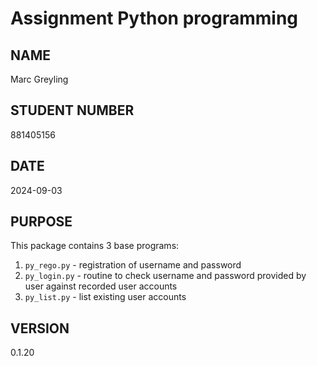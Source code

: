 # Assignment Python programming

## NAME

Marc Greyling

## STUDENT NUMBER

881405156

## DATE

2024-09-03

## PURPOSE

This package contains 3 base programs:

1. `py_rego.py` - registration of username and password
2. `py_login.py` - routine to check username and password provided by user against recorded user accounts
3. `py_list.py` - list existing user accounts

## VERSION

0.1.20


